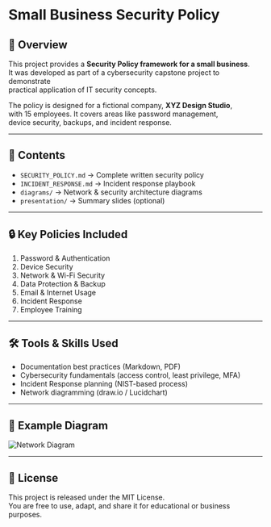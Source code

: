 # Small Business Security Policy

## 📌 Overview
This project provides a **Security Policy framework for a small business**.  
It was developed as part of a cybersecurity capstone project to demonstrate  
practical application of IT security concepts.

The policy is designed for a fictional company, **XYZ Design Studio**,  
with 15 employees. It covers areas like password management,  
device security, backups, and incident response.

---

## 🚀 Contents
- `SECURITY_POLICY.md` → Complete written security policy
- `INCIDENT_RESPONSE.md` → Incident response playbook
- `diagrams/` → Network & security architecture diagrams
- `presentation/` → Summary slides (optional)

---

## 🔒 Key Policies Included
1. Password & Authentication
2. Device Security
3. Network & Wi-Fi Security
4. Data Protection & Backup
5. Email & Internet Usage
6. Incident Response
7. Employee Training

---

## 🛠️ Tools & Skills Used
- Documentation best practices (Markdown, PDF)
- Cybersecurity fundamentals (access control, least privilege, MFA)
- Incident Response planning (NIST-based process)
- Network diagramming (draw.io / Lucidchart)

---

## 📂 Example Diagram
![Network Diagram](./diagrams/network_diagram.png)

---

## 📜 License
This project is released under the MIT License.  
You are free to use, adapt, and share it for educational or business purposes.
